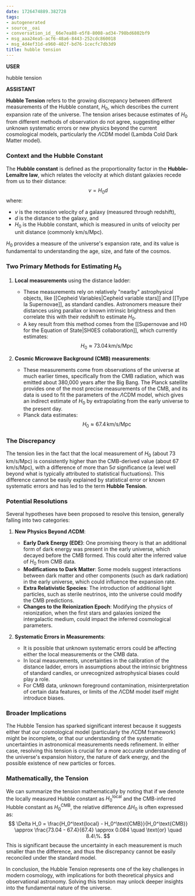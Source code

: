 ```yaml
---
date: 1726474889.382728
tags:
- autogenerated
- source__oai
- conversation_id__66e7ea88-e5f8-8008-ad34-798bd6802bf9
- msg_aaa24ea5-acf6-48a6-8443-252cdc860018
- msg_4d4ef31d-e960-402f-bd76-1cecfc7db3d9
title: hubble tension
---
```



**USER**

hubble tension


**ASSISTANT**

**Hubble Tension** refers to the growing discrepancy between different measurements of the Hubble constant, $H_0$, which describes the current expansion rate of the universe. The tension arises because estimates of $H_0$ from different methods of observation do not agree, suggesting either unknown systematic errors or new physics beyond the current cosmological models, particularly the $\Lambda$CDM model (Lambda Cold Dark Matter model).

### Context and the Hubble Constant

The **Hubble constant** is defined as the proportionality factor in the **Hubble-Lemaître law**, which relates the velocity at which distant galaxies recede from us to their distance:
$$
v = H_0 d
$$
where:
- $v$ is the recession velocity of a galaxy (measured through redshift),
- $d$ is the distance to the galaxy, and
- $H_0$ is the Hubble constant, which is measured in units of velocity per unit distance (commonly km/s/Mpc).

$H_0$ provides a measure of the universe's expansion rate, and its value is fundamental to understanding the age, size, and fate of the cosmos.

### Two Primary Methods for Estimating $H_0$

1. **Local measurements** using the distance ladder:
    - These measurements rely on relatively "nearby" astrophysical objects, like [[Cepheid Variables|Cepheid variable stars]] and [[Type Ia Supernovae]], as standard candles. Astronomers measure their distances using parallax or known intrinsic brightness and then correlate this with their redshift to estimate $H_0$.
    - A key result from this method comes from the [[Supernovae and H0 for the Equation of State|SH0ES collaboration]], which currently estimates:
    $$
    H_0 \approx 73.04 \, \text{km/s/Mpc}
    $$

2. **Cosmic Microwave Background (CMB) measurements**:
    - These measurements come from observations of the universe at much earlier times, specifically from the CMB radiation, which was emitted about 380,000 years after the Big Bang. The Planck satellite provides one of the most precise measurements of the CMB, and its data is used to fit the parameters of the $\Lambda$CDM model, which gives an indirect estimate of $H_0$ by extrapolating from the early universe to the present day.
    - Planck data estimates:
    $$
    H_0 \approx 67.4 \, \text{km/s/Mpc}
    $$

### The Discrepancy

The tension lies in the fact that the local measurement of $H_0$ (about 73 km/s/Mpc) is consistently higher than the CMB-derived value (about 67 km/s/Mpc), with a difference of more than 5$\sigma$ significance (a level well beyond what is typically attributed to statistical fluctuations). This difference cannot be easily explained by statistical error or known systematic errors and has led to the term **Hubble Tension**.

### Potential Resolutions

Several hypotheses have been proposed to resolve this tension, generally falling into two categories:

1. **New Physics Beyond $\Lambda$CDM**:
   - **Early Dark Energy (EDE)**: One promising theory is that an additional form of dark energy was present in the early universe, which decayed before the CMB formed. This could alter the inferred value of $H_0$ from CMB data.
   - **Modifications to Dark Matter**: Some models suggest interactions between dark matter and other components (such as dark radiation) in the early universe, which could influence the expansion rate.
   - **Extra Relativistic Species**: The introduction of additional light particles, such as sterile neutrinos, into the universe could modify the CMB predictions.
   - **Changes to the Reionization Epoch**: Modifying the physics of reionization, when the first stars and galaxies ionized the intergalactic medium, could impact the inferred cosmological parameters.

2. **Systematic Errors in Measurements**:
   - It is possible that unknown systematic errors could be affecting either the local measurements or the CMB data.
   - In local measurements, uncertainties in the calibration of the distance ladder, errors in assumptions about the intrinsic brightness of standard candles, or unrecognized astrophysical biases could play a role.
   - For CMB data, unknown foreground contamination, misinterpretation of certain data features, or limits of the $\Lambda$CDM model itself might introduce biases.

### Broader Implications

The Hubble Tension has sparked significant interest because it suggests either that our cosmological model (particularly the $\Lambda$CDM framework) might be incomplete, or that our understanding of the systematic uncertainties in astronomical measurements needs refinement. In either case, resolving this tension is crucial for a more accurate understanding of the universe's expansion history, the nature of dark energy, and the possible existence of new particles or forces.

### Mathematically, the Tension

We can summarize the tension mathematically by noting that if we denote the locally measured Hubble constant as $H_0^\text{local}$ and the CMB-inferred Hubble constant as $H_0^\text{CMB}$, the relative difference $\Delta H_0$ is often expressed as:
$$
\Delta H_0 = \frac{H_0^\text{local} - H_0^\text{CMB}}{H_0^\text{CMB}} \approx \frac{73.04 - 67.4}{67.4} \approx 0.084 \quad \text{or} \quad 8.4\%.
$$
This is significant because the uncertainty in each measurement is much smaller than the difference, and thus the discrepancy cannot be easily reconciled under the standard model. 

In conclusion, the Hubble Tension represents one of the key challenges in modern cosmology, with implications for both theoretical physics and observational astronomy. Solving this tension may unlock deeper insights into the fundamental nature of the universe.